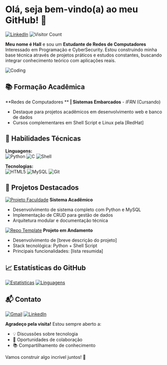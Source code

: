 # Olá, seja bem-vindo(a) ao meu GitHub! 👋

[![LinkedIn](https://img.shields.io/badge/LinkedIn-0077B5?style=for-the-badge&logo=linkedin&logoColor=white)](https://www.linkedin.com/in/felipe-barreto-reds/)
![Visitor Count](https://visitor-badge.laobi.icu/badge?page_id=halipe23.halipe23)

**Meu nome é Hall** e sou um **Estudante de Redes de Computadores** Interessado em Programação e CyberSecurity. Estou construindo minha base técnica através de projetos práticos e estudos constantes, buscando integrar conhecimento teórico com aplicações reais.

![Coding](https://media2.giphy.com/media/v1.Y2lkPTc5MGI3NjExOG1reDBjOTUyeTRreHBnOXo5a25zN2Vmdmt5cnlqeGtkdzNmZ2R3MyZlcD12MV9pbnRlcm5hbF9naWZfYnlfaWQmY3Q9Zw/RbDKaczqWovIugyJmW/giphy.gif)

## 📚 Formação Acadêmica
**Redes de Computadores **
**| Sistemas Embarcados**
*- IFRN* (Cursando)  
- Destaque para projetos acadêmicos em desenvolvimento web e banco de dados    
- Cursos complementares em Shell Script e Linux pela [RedHat]

## 💼 Habilidades Técnicas
**Linguagens:**  
![Python](https://img.shields.io/badge/Python-3776AB?style=flat-square&logo=python&logoColor=white)
![C](https://img.shields.io/badge/C-00599C?style=flat-square&logo=c&logoColor=white)
![Shell](https://img.shields.io/badge/Shell_Script-121011?style=flat-square&logo=gnu-bash&logoColor=white)

**Tecnologias:**  
![HTML5](https://img.shields.io/badge/HTML5-E34F26?style=flat-square&logo=html5&logoColor=white)
![MySQL](https://img.shields.io/badge/MySQL-005C84?style=flat-square&logo=mysql&logoColor=white)
![Git](https://img.shields.io/badge/Git-F05032?style=flat-square&logo=git&logoColor=white)

## 🚀 Projetos Destacados

[![Projeto Faculdade](https://github-readme-stats.vercel.app/api/pin/?username=halipe23&repo=Projeto-Faculdade&theme=radical)](https://github.com/halipe23/Asa-web)
**Sistema Acadêmico**  
- Desenvolvimento de sistema completo com Python e MySQL  
- Implementação de CRUD para gestão de dados  
- Arquitetura modular e documentação técnica

[![Repo Template](https://github-readme-stats.vercel.app/api/pin/?username=halipe23&repo=projeto-faculdade&theme=radical)](https://github.com/halipe23/Asa-web)
**Projeto em Andamento**  
- Desenvolvimento de [breve descrição do projeto]  
- Stack tecnológica: Python + Shell Script  
- Principais funcionalidades: [lista resumida]

## 📈 Estatísticas do GitHub

[![Estatísticas](https://github-readme-stats.vercel.app/api?username=halipe23&show_icons=true&theme=radical&include_all_commits=true)](https://github.com/halipe23)
[![Linguagens](https://github-readme-stats.vercel.app/api/top-langs/?username=halipe23&layout=compact&theme=radical&hide=html)](https://github.com/halipe23)

## 📬 Contato

[![Gmail](https://img.shields.io/badge/Gmail-D14836?style=for-the-badge&logo=gmail&logoColor=white)](mailto:felipebarreto2308@hotmail.com)
[![LinkedIn](https://img.shields.io/badge/LinkedIn-0077B5?style=for-the-badge&logo=linkedin&logoColor=white)]([(https://www.linkedin.com/in/felipe-barreto-reds/)])

**Agradeço pela visita!** Estou sempre aberto a:  
- 💡 Discussões sobre tecnologia  
- 🤝 Oportunidades de colaboração  
- 📚 Compartilhamento de conhecimento  

Vamos construir algo incrível juntos! 🚀
